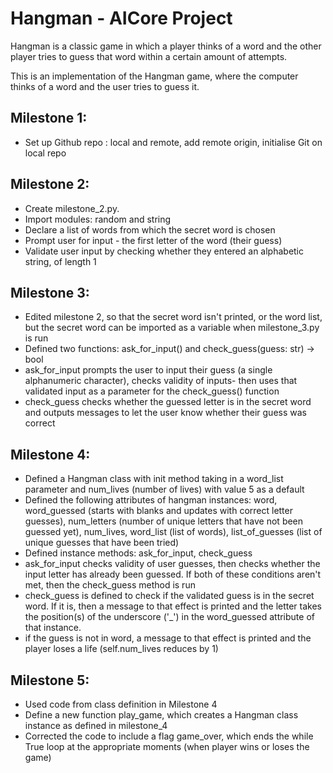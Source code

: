 # Hangman - AICore Project 
Hangman is a classic game in which a player thinks of a word and the other player tries to guess that word within a certain amount of attempts.

This is an implementation of the Hangman game, where the computer thinks of a word and the user tries to guess it. 

## Milestone 1:
- Set up Github repo : local and remote, add remote origin, initialise Git on local repo

## Milestone 2:
- Create milestone_2.py.
- Import modules: random and string
- Declare a list of words from which the secret word is chosen
- Prompt user for input - the first letter of the word (their guess)
- Validate user input by checking whether they entered an alphabetic string, of length 1

## Milestone 3:
- Edited milestone 2, so that the secret word isn't printed, or the word list, but the secret word can be imported as a variable when milestone_3.py is run 
- Defined two functions: ask_for_input() and check_guess(guess: str) -> bool 
- ask_for_input prompts the user to input their guess (a single alphanumeric character), checks validity of inputs- then uses that validated input as a parameter for the check_guess() function
- check_guess checks whether the guessed letter is in the secret word and outputs messages to let the user know whether their guess was correct

## Milestone 4:
- Defined a Hangman class with init method taking in a word_list parameter and num_lives (number of lives) with value 5 as a default
- Defined the following attributes of hangman instances: word, word_guessed (starts with blanks and updates with correct letter guesses), num_letters (number of unique letters that have not been guessed yet), num_lives, word_list (list of words), list_of_guesses (list of unique guesses that have been tried)
- Defined instance methods: ask_for_input, check_guess 
- ask_for_input checks validity of user guesses, then checks whether the input letter has already been guessed. If both of these conditions aren't met, then the check_guess method is run
- check_guess is defined to check if the validated guess is in the secret word. If it is, then a message to that effect is printed and the letter takes the position(s) of the underscore ('_') in the word_guessed attribute of that instance.
- if the guess is not in word, a message to that effect is printed and the player loses a life (self.num_lives reduces by 1)

## Milestone 5:
- Used code from class definition in Milestone 4
- Define a new function play_game, which creates a Hangman class instance as defined in milestone_4
- Corrected the code to include a flag game_over, which ends the while True loop at the appropriate moments (when player wins or loses the game)

